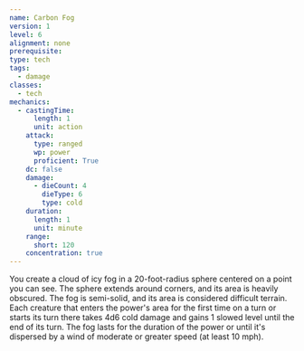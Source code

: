 ```yaml
---
name: Carbon Fog
version: 1
level: 6
alignment: none
prerequisite: 
type: tech
tags:
  - damage
classes:
  - tech
mechanics:
  - castingTime:
      length: 1
      unit: action
    attack:
      type: ranged
      wp: power
      proficient: True
    dc: false
    damage:
      - dieCount: 4
        dieType: 6
        type: cold
    duration:
      length: 1
      unit: minute
    range:
      short: 120
    concentration: true
---
```

You create a cloud of icy fog in a 20-foot-radius sphere centered on a point you can see. The sphere extends around corners, and its area is heavily obscured. The fog is semi-solid, and its area is considered difficult terrain. Each creature that enters the power's area for the first time on a turn or starts its turn there takes 4d6 cold damage and gains 1 slowed level until the end of its turn. The fog lasts for the duration of the power or until it's dispersed by a wind of moderate or greater speed (at least 10 mph).
    